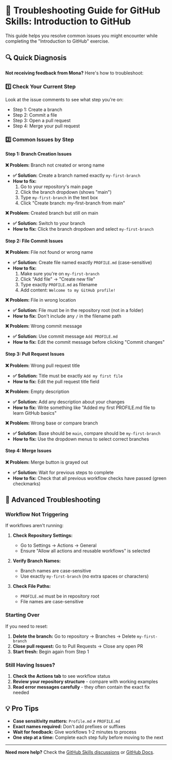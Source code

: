 # 🚨 Troubleshooting Guide for GitHub Skills: Introduction to GitHub

This guide helps you resolve common issues you might encounter while completing the "Introduction to GitHub" exercise.

## 🔍 Quick Diagnosis

**Not receiving feedback from Mona?** Here's how to troubleshoot:

### 1️⃣ Check Your Current Step

Look at the issue comments to see what step you're on:
- Step 1: Create a branch
- Step 2: Commit a file  
- Step 3: Open a pull request
- Step 4: Merge your pull request

### 2️⃣ Common Issues by Step

#### Step 1: Branch Creation Issues

**❌ Problem:** Branch not created or wrong name
- **✅ Solution:** Create a branch named exactly `my-first-branch`
- **How to fix:**
  1. Go to your repository's main page
  2. Click the branch dropdown (shows "main")
  3. Type `my-first-branch` in the text box
  4. Click "Create branch: my-first-branch from main"

**❌ Problem:** Created branch but still on main
- **✅ Solution:** Switch to your branch
- **How to fix:** Click the branch dropdown and select `my-first-branch`

#### Step 2: File Commit Issues

**❌ Problem:** File not found or wrong name
- **✅ Solution:** Create file named exactly `PROFILE.md` (case-sensitive)
- **How to fix:**
  1. Make sure you're on `my-first-branch`
  2. Click "Add file" → "Create new file"
  3. Type exactly `PROFILE.md` as filename
  4. Add content: `Welcome to my GitHub profile!`

**❌ Problem:** File in wrong location
- **✅ Solution:** File must be in the repository root (not in a folder)
- **How to fix:** Don't include any `/` in the filename path

**❌ Problem:** Wrong commit message
- **✅ Solution:** Use commit message `Add PROFILE.md`
- **How to fix:** Edit the commit message before clicking "Commit changes"

#### Step 3: Pull Request Issues

**❌ Problem:** Wrong pull request title
- **✅ Solution:** Title must be exactly `Add my first file`
- **How to fix:** Edit the pull request title field

**❌ Problem:** Empty description
- **✅ Solution:** Add any description about your changes
- **How to fix:** Write something like "Added my first PROFILE.md file to learn GitHub basics"

**❌ Problem:** Wrong base or compare branch
- **✅ Solution:** Base should be `main`, compare should be `my-first-branch`
- **How to fix:** Use the dropdown menus to select correct branches

#### Step 4: Merge Issues

**❌ Problem:** Merge button is grayed out
- **✅ Solution:** Wait for previous steps to complete
- **How to fix:** Check that all previous workflow checks have passed (green checkmarks)

## 🔧 Advanced Troubleshooting

### Workflow Not Triggering

If workflows aren't running:

1. **Check Repository Settings:**
   - Go to Settings → Actions → General
   - Ensure "Allow all actions and reusable workflows" is selected

2. **Verify Branch Names:**
   - Branch names are case-sensitive
   - Use exactly `my-first-branch` (no extra spaces or characters)

3. **Check File Paths:**
   - `PROFILE.md` must be in repository root
   - File names are case-sensitive

### Starting Over

If you need to reset:

1. **Delete the branch:** Go to repository → Branches → Delete `my-first-branch`
2. **Close pull request:** Go to Pull Requests → Close any open PR
3. **Start fresh:** Begin again from Step 1

### Still Having Issues?

1. **Check the Actions tab** to see workflow status
2. **Review your repository structure** - compare with working examples
3. **Read error messages carefully** - they often contain the exact fix needed

## 💡 Pro Tips

- **Case sensitivity matters:** `Profile.md` ≠ `PROFILE.md`
- **Exact names required:** Don't add prefixes or suffixes
- **Wait for feedback:** Give workflows 1-2 minutes to process
- **One step at a time:** Complete each step fully before moving to the next

---

**Need more help?** Check the [GitHub Skills discussions](https://github.com/orgs/skills/discussions) or [GitHub Docs](https://docs.github.com/en/get-started).